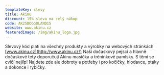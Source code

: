```yaml
---
templateKey: slevy
title: Akinu
discount: 15% sleva na celý nákup
code: AK25DOGGOLAND15
website: www.akinu.cz
featuredimage: /img/akinu_logo.jpg
---
```

Slevový kód platí na všechny produkty a výrobky na webových stránkách [www.akinu.cz](http://www.akinu.cz/) Naši dočaskový pejsci a hlavně dočaskové tety doporučují Akinu masíčka a tréninkové pamlsky. S těmi se cvičí nejlíp! Najdete zde ale dobroty a potřeby i pro kočičky, hlodavce, ptáky a dokonce i rybičky.
